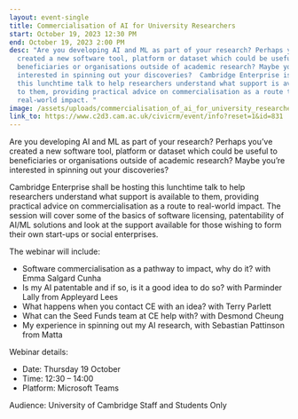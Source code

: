 ```yaml
---
layout: event-single
title: Commercialisation of AI for University Researchers
start: October 19, 2023 12:30 PM
end: October 19, 2023 2:00 PM
desc: "Are you developing AI and ML as part of your research? Perhaps you’ve
  created a new software tool, platform or dataset which could be useful to
  beneficiaries or organisations outside of academic research? Maybe you’re
  interested in spinning out your discoveries?  Cambridge Enterprise is hosting
  this lunchtime talk to help researchers understand what support is available
  to them, providing practical advice on commercialisation as a route to
  real-world impact. "
image: /assets/uploads/commercialisation_of_ai_for_university_researchers_30_oct_23_0.png
link_to: https://www.c2d3.cam.ac.uk/civicrm/event/info?reset=1&id=831
---
```

Are you developing AI and ML as part of your research? Perhaps you’ve created a new software tool, platform or dataset which could be useful to beneficiaries or organisations outside of academic research? Maybe you’re interested in spinning out your discoveries?  

Cambridge Enterprise shall be hosting this lunchtime talk to help researchers understand what support is available to them, providing practical advice on commercialisation as a route to real-world impact. The session will cover some of the basics of software licensing, patentability of AI/ML solutions and look at the support available for those wishing to form their own start-ups or social enterprises.  

The webinar will include: 

* Software commercialisation as a pathway to impact, why do it? with Emma Salgard Cunha 
* Is my AI patentable and if so, is it a good idea to do so? with Parminder Lally from Appleyard Lees 
* What happens when you contact CE with an idea? with Terry Parlett 
* What can the Seed Funds team at CE help with? with Desmond Cheung 
* My experience in spinning out my AI research, with Sebastian Pattinson from Matta  

Webinar details: 

* Date: Thursday 19 October 
* Time: 12:30 – 14:00 
* Platform: Microsoft Teams   

Audience: University of Cambridge Staff and Students Only